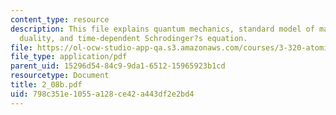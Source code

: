 ```yaml
---
content_type: resource
description: This file explains quantum mechanics, standard model of matter, wave-particle
  duality, and time-dependent Schrodinger?s equation.
file: https://ol-ocw-studio-app-qa.s3.amazonaws.com/courses/3-320-atomistic-computer-modeling-of-materials-sma-5107-spring-2005/798c351e1055a128ce42a443df2e2bd4_2_08b.pdf
file_type: application/pdf
parent_uid: 15296d54-84c9-9da1-6512-15965923b1cd
resourcetype: Document
title: 2_08b.pdf
uid: 798c351e-1055-a128-ce42-a443df2e2bd4
---
```

